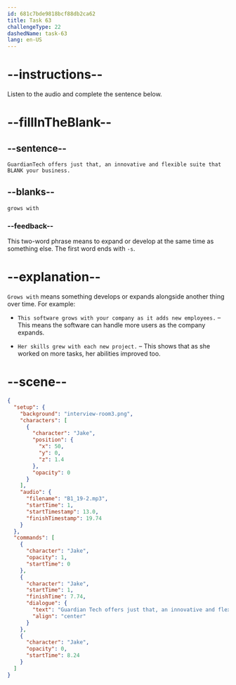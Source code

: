 ```yaml
---
id: 681c7bde9818bcf88db2ca62
title: Task 63
challengeType: 22
dashedName: task-63
lang: en-US
---
```


<!-- (Audio) Jake: GuardianTech offers just that, an innovative and flexible suite that grows with your business. -->

# --instructions--

Listen to the audio and complete the sentence below.

# --fillInTheBlank--

## --sentence--

`GuardianTech offers just that, an innovative and flexible suite that BLANK your business.`

## --blanks--

`grows with`

### --feedback--

This two-word phrase means to expand or develop at the same time as something else. The first word ends with `-s`.

# --explanation--

`Grows with` means something develops or expands alongside another thing over time. For example:

- `This software grows with your company as it adds new employees.` – This means the software can handle more users as the company expands.

- `Her skills grew with each new project.` – This shows that as she worked on more tasks, her abilities improved too.

# --scene--

```json
{
  "setup": {
    "background": "interview-room3.png",
    "characters": [
      {
        "character": "Jake",
        "position": {
          "x": 50,
          "y": 0,
          "z": 1.4
        },
        "opacity": 0
      }
    ],
    "audio": {
      "filename": "B1_19-2.mp3",
      "startTime": 1,
      "startTimestamp": 13.0,
      "finishTimestamp": 19.74
    }
  },
  "commands": [
    {
      "character": "Jake",
      "opacity": 1,
      "startTime": 0
    },
    {
      "character": "Jake",
      "startTime": 1,
      "finishTime": 7.74,
      "dialogue": {
        "text": "Guardian Tech offers just that, an innovative and flexible suite that grows with your business.",
        "align": "center"
      }
    },
    {
      "character": "Jake",
      "opacity": 0,
      "startTime": 8.24
    }
  ]
}
```
